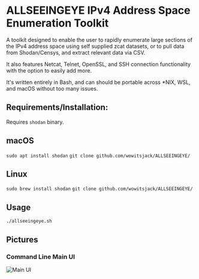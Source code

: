 # ALLSEEINGEYE IPv4 Address Space Enumeration Toolkit
A toolkit designed to enable the user to rapidly enumerate large sections of the IPv4 address space using self supplied zcat datasets, or to pull data from Shodan/Censys, and extract relevant data via CSV. 

It also features Netcat, Telnet, OpenSSL, and SSH connection functionality with the option to easily add more.

It's written entirely in Bash, and can should be portable across *NIX, WSL, and macOS without too many issues. 

## Requirements/Installation:

Requires ``shodan`` binary.

## macOS
``sudo apt install shodan``
``git clone github.com/wowitsjack/ALLSEEINGEYE/``
## Linux
``sudo brew install shodan``
``git clone github.com/wowitsjack/ALLSEEINGEYE/``

## Usage

``./allseeingeye.sh``


## Pictures

### Command Line Main UI
![Main UI](https://i.imgur.com/vPozkQN.png)
